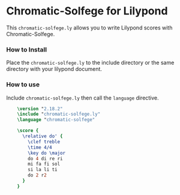 Chromatic-Solfege for Lilypond
===============================

This `chromatic-solfege.ly` allows you to write Lilypond scores with Chromatic-Solfege. 

### How to Install

Place the `chromatic-solfege.ly` to the include directory or the same directory
with your lilypond document.

### How to use

Include `chromatic-solfege.ly` then call the `language` directive.

```lilypond
    \version "2.18.2"
    \include "chromatic-solfege.ly"
    \language "chromatic-solfege"

    \score {
      \relative do' {
        \clef treble
        \time 4/4
        \key do \major
        do 4 di re ri
        mi fa fi sol
        si la li ti
        do 2 r2
      } 
    }
```


